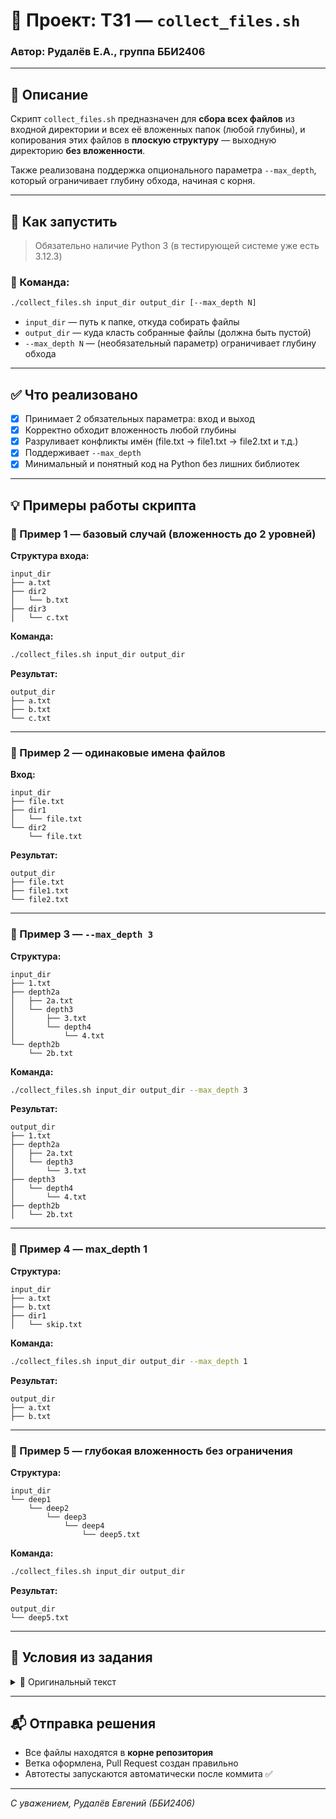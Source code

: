 # 📁 Проект: ТЗ1 — `collect_files.sh`  
### Автор: Рудалёв Е.А., группа ББИ2406

---

## 📌 Описание

Скрипт `collect_files.sh` предназначен для **сбора всех файлов** из входной директории и всех её вложенных папок (любой глубины), и копирования этих файлов в **плоскую структуру** — выходную директорию **без вложенности**.

Также реализована поддержка опционального параметра `--max_depth`, который ограничивает глубину обхода, начиная с корня.

---

## 🚀 Как запустить

> Обязательно наличие Python 3 (в тестирующей системе уже есть 3.12.3)

### 📄 Команда:

```bash
./collect_files.sh input_dir output_dir [--max_depth N]
```

- `input_dir` — путь к папке, откуда собирать файлы
- `output_dir` — куда класть собранные файлы (должна быть пустой)
- `--max_depth N` — (необязательный параметр) ограничивает глубину обхода

---

## ✅ Что реализовано

- [x] Принимает 2 обязательных параметра: вход и выход
- [x] Корректно обходит вложенность любой глубины
- [x] Разруливает конфликты имён (file.txt → file1.txt → file2.txt и т.д.)
- [x] Поддерживает `--max_depth`
- [x] Минимальный и понятный код на Python без лишних библиотек

---

## 💡 Примеры работы скрипта

### 📁 Пример 1 — базовый случай (вложенность до 2 уровней)

**Структура входа:**
```
input_dir
├── a.txt
├── dir2
│   └── b.txt
├── dir3
│   └── c.txt
```

**Команда:**
```bash
./collect_files.sh input_dir output_dir
```

**Результат:**
```
output_dir
├── a.txt
├── b.txt
└── c.txt
```

---

### 📁 Пример 2 — одинаковые имена файлов

**Вход:**
```
input_dir
├── file.txt
├── dir1
│   └── file.txt
└── dir2
    └── file.txt
```

**Результат:**
```
output_dir
├── file.txt
├── file1.txt
└── file2.txt
```

---

### 📁 Пример 3 — `--max_depth 3`

**Структура:**
```
input_dir
├── 1.txt
├── depth2a
│   ├── 2a.txt
│   └── depth3
│       ├── 3.txt
│       └── depth4
│           └── 4.txt
└── depth2b
    └── 2b.txt
```

**Команда:**
```bash
./collect_files.sh input_dir output_dir --max_depth 3
```

**Результат:**
```
output_dir
├── 1.txt
├── depth2a
│   ├── 2a.txt
│   └── depth3
│       └── 3.txt
├── depth3
│   └── depth4
│       └── 4.txt
├── depth2b
│   └── 2b.txt
```

---

### 📁 Пример 4 — max_depth 1

**Структура:**
```
input_dir
├── a.txt
├── b.txt
├── dir1
│   └── skip.txt
```

**Команда:**
```bash
./collect_files.sh input_dir output_dir --max_depth 1
```

**Результат:**
```
output_dir
├── a.txt
├── b.txt
```

---

### 📁 Пример 5 — глубокая вложенность без ограничения

**Структура:**
```
input_dir
└── deep1
    └── deep2
        └── deep3
            └── deep4
                └── deep5.txt
```

**Команда:**
```bash
./collect_files.sh input_dir output_dir
```

**Результат:**
```
output_dir
└── deep5.txt
```

---

## 📝 Условия из задания

<details>
<summary>📖 Оригинальный текст</summary>

> Вам нужно написать скрипт на bash, который на вход принимает два параметра — входную директорию и выходную директорию.  
> Во входной директории могут находиться как файлы, так и вложенные директории.  
> Задача: скопировать **все файлы** (без папок) из вложенных директорий **в одну плоскую выходную директорию**.  
> Поддержка `--max_depth` — даёт +3 балла.

</details>

---

## 📬 Отправка решения

- Все файлы находятся в **корне репозитория**
- Ветка оформлена, Pull Request создан правильно
- Автотесты запускаются автоматически после коммита ✅

---

_С уважением, Рудалёв Евгений (ББИ2406)_